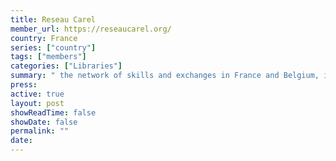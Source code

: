 ```yaml
---
title: Reseau Carel
member_url: https://reseaucarel.org/
country: France
series: ["country"] 
tags: ["members"]
categories: ["Libraries"]
summary: " the network of skills and exchanges in France and Belgium, in the field of electronic documentation for public libraries."
press:
active: true
layout: post
showReadTime: false
showDate: false
permalink: ""
date: 
---
```

